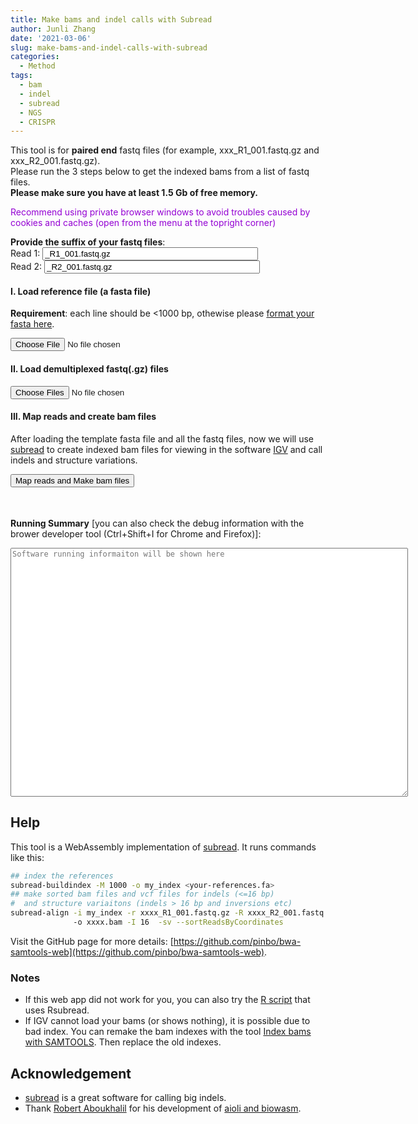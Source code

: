 ```yaml
---
title: Make bams and indel calls with Subread
author: Junli Zhang
date: '2021-03-06'
slug: make-bams-and-indel-calls-with-subread
categories:
  - Method
tags:
  - bam
  - indel
  - subread
  - NGS
  - CRISPR
---
```


This tool is for **paired end** fastq files (for example, xxx_R1_001.fastq.gz and xxx_R2_001.fastq.gz).  
Please run the 3 steps below to get the indexed bams from a list of fastq files.  
**Please make sure you have at least 1.5 Gb of free memory.**
<p id=recommend" style="color:darkviolet;">Recommend using private browser windows to avoid troubles caused by cookies and caches (open from the menu at the topright corner)</p>

**Provide the suffix of your fastq files**:  
<label for="suffix1">Read 1:</label>
<input id="suffix1" value="_R1_001.fastq.gz" size="40"><br>
<label for="suffix2">Read 2:</label>
<input id="suffix2" value="_R2_001.fastq.gz" size="40"><br>

<h4>I. Load reference file (a fasta file)</h4>

**Requirement**: each line should be <1000 bp, othewise please [format your fasta here](/apps/format-fasta/).

<input id="reference" type="file">

<h4>II. Load demultiplexed fastq(.gz) files</h4>
<input id="fastq" type="file" multiple>

<p id="indexErr" style="color:red;"></p>
<p id="demoRef" style="display:none;"></p>
<p id="demoFq" style="display:none;"></p>

<h4>III. Map reads and create bam files</h4>

After loading the template fasta file and all the fastq files, now we will use [subread](http://subread.sourceforge.net/) to create indexed bam files for viewing in the software [IGV](https://software.broadinstitute.org/software/igv/download) and call indels and structure variations.

<button onclick="makeAll()">Map reads and Make bam files</button>
<p id="bam" style="color:Tomato;font-style: italic;"></p>
<p id="bamErr" style="color:red;font-style: italic;"></p>
<button id="download-btn" onclick="downloadAll()" style="visibility:hidden">Download indexed bam files</button>
<p id="download" style="color:Tomato;font-style: italic;"></p>

**Running Summary** [you can also check the debug information with the brower developer tool (Ctrl+Shift+I for Chrome and Firefox)]:
<textarea id="stderr" name="stderr" rows="28" cols="85" style="font-family: monospace;font-size: 12px;" placeholder="Software running informaiton will be shown here"></textarea><br>

<script src="/tools/aioli/latest/aioli.js"></script>
<script src="/libs/subread.js"></script>
<script src="/libs/FileSaver.min.js"></script>
<script src="/libs/jszip.min.js"></script>

## Help

This tool is a WebAssembly implementation of [subread](http://subread.sourceforge.net/). It runs commands like this:

```sh
## index the references
subread-buildindex -M 1000 -o my_index <your-references.fa>
## make sorted bam files and vcf files for indels (<=16 bp) 
#  and structure variaitons (indels > 16 bp and inversions etc)
subread-align -i my_index -r xxxx_R1_001.fastq.gz -R xxxx_R2_001.fastq.gz
              -o xxxx.bam -I 16  -sv --sortReadsByCoordinates
```

Visit the GitHub page for more details: [https://github.com/pinbo/bwa-samtools-web](https://github.com/pinbo/bwa-samtools-web).

### Notes
- If this web app did not work for you,  you can also try the [R script](/libs/call_indels_with_Rsubread.R) that uses Rsubread.
- If IGV cannot load your bams (or shows nothing), it is possible due to bad index. You can remake the bam indexes with the tool [Index bams with SAMTOOLS](/apps/index-bams-with-samtools/). Then replace the old indexes.

## Acknowledgement

- [subread](http://subread.sourceforge.net/) is a great software for calling big indels.
- Thank [Robert Aboukhalil](https://github.com/robertaboukhalil) for his development of [aioli and biowasm](https://github.com/biowasm).